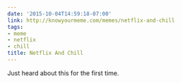 ```yaml
---
date: '2015-10-04T14:59:18-07:00'
link: http://knowyourmeme.com/memes/netflix-and-chill
tags:
- meme
- netflix
- chill
title: Netflix And Chill
---
```


Just heard about this for the first time.
